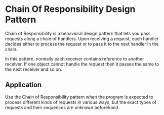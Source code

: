 # Chain Of Responsibility Design Pattern

Chain of Responsibility is a behavioral design pattern that lets you pass requests along a chain of handlers. Upon receiving a request, each handler decides either to process the request or to pass it to the next handler in the chain.

In this pattern, normally each receiver contains reference to another receiver. If one object cannot handle the request then it passes the same to the next receiver and so on.

## Application

Use the Chain of Responsibility pattern when the program is expected to process different kinds of requests in various ways, but the exact types of requests and their sequences are unknown beforehand.
